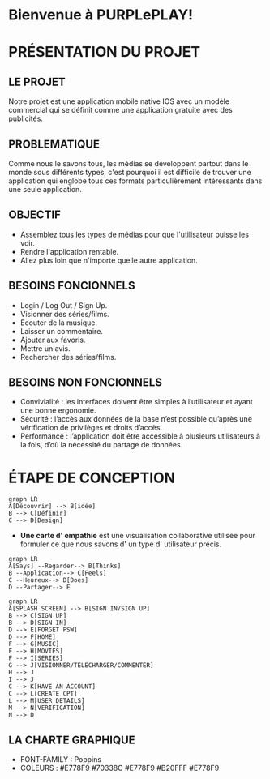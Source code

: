 # Bienvenue à PURPLePLAY!


# PRÉSENTATION DU PROJET

## LE PROJET

Notre projet est une application mobile native IOS avec un modèle commercial qui se définit comme une application gratuite avec des publicités.

## PROBLEMATIQUE

Comme nous le savons tous, les médias se développent partout dans le monde sous différents types, c'est pourquoi il est difficile de trouver une application qui englobe tous ces formats particulièrement intéressants dans une seule application.

## OBJECTIF

 - Assemblez tous les types de médias pour que l'utilisateur puisse les voir.
 - Rendre l'application rentable.
 - Allez plus loin que n'importe quelle autre application.

## BESOINS FONCIONNELS

 - Login / Log Out / Sign Up. 
 - Visionner des séries/films.
 - Ecouter de la musique. 
 - Laisser un commentaire. 
 - Ajouter aux favoris. 
 - Mettre un avis. 
 - Rechercher des séries/films.

## BESOINS NON FONCIONNELS

 - Convivialité : les interfaces doivent être simples à l’utilisateur et ayant une bonne ergonomie. 
 - Sécurité : l’accès aux données de la base n’est possible qu’après une vérification de privilèges et droits d’accès. 
 - Performance : l’application doit être accessible à plusieurs utilisateurs à la fois, d’où la nécessité du partage de données.



# ÉTAPE DE CONCEPTION

```mermaid
graph LR
A[Découvrir] --> B[idée]
B --> C[Définir]
C --> D[Design]
```

 - **Une carte d' empathie** est une visualisation collaborative utilisée pour formuler ce que nous savons d' un type d' utilisateur précis.

```mermaid
graph LR
A[Says] --Regarder--> B[Thinks]
B --Application--> C[Feels]
C --Heureux--> D[Does]
D --Partager--> E
```

```mermaid
graph LR
A[SPLASH SCREEN] --> B[SIGN IN/SIGN UP]
B --> C[SIGN UP]
B --> D[SIGN IN]
D --> E[FORGET PSW]
D --> F[HOME]
F --> G[MUSIC]
F --> H[MOVIES]
F --> I[SERIES]
G --> J[VISIONNER/TELECHARGER/COMMENTER]
H --> J
I --> J
C --> K[HAVE AN ACCOUNT]
C --> L[CREATE CPT]
L --> M[USER DETAILS]
M --> N[VERIFICATION]
N --> D

```


## LA CHARTE GRAPHIQUE

 - FONT-FAMILY  : Poppins
 - COLEURS : #E778F9 #70338C #E778F9 #B20FFF #E778F9


